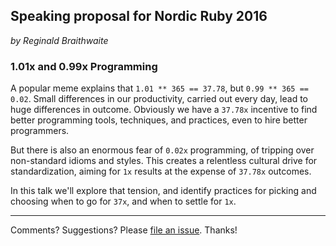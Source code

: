 ## Speaking proposal for Nordic Ruby 2016

*by Reginald Braithwaite*

### 1.01x and 0.99x Programming

A popular meme explains that `1.01 ** 365 == 37.78`, but `0.99 ** 365 == 0.02`. Small differences in our productivity, carried out every day, lead to huge differences in outcome. Obviously we have a `37.78x` incentive to find better programming tools, techniques, and practices, even to hire better programmers.

But there is also an enormous fear of `0.02x` programming, of tripping over non-standard idioms and styles. This creates a relentless cultural drive for standardization, aiming for `1x` results at the expense of `37.78x` outcomes.

In this talk we'll explore that tension, and identify practices for picking and choosing when to go for `37x`, and when to settle for `1x`.

---

Comments? Suggestions? Please [file an issue](https://github.com/raganwald/presentations/issues/new). Thanks!
